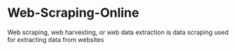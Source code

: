 # Web-Scraping-Online
Web scraping, web harvesting, or web data extraction is data scraping used for extracting data from websites
